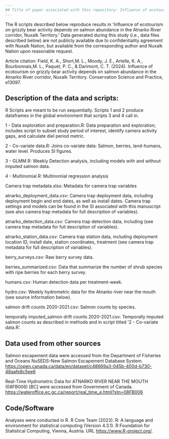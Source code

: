 ```yaml
---
## Title of paper associated with this repository: Influence of ecotourism on grizzly bear activity depends on salmon abundance in the Atnarko River corridor, Nuxalk Territory
---
```


The R scripts described below reproduce results in 'Influence of ecotourism on grizzly bear activity depends on salmon abundance in the Atnarko River corridor, Nuxalk Territory.' Data generated during this study (i.e., data files described below) are not publicly available due to confidentiality agreement with Nuxalk Nation, but available from the corresponding author and Nuxalk Nation upon reasonable request.

Article citation: Field, K. A., Short,M. L., Moody, J. E., Artelle, K. A., Bourbonnais,M. L., Paquet, P. C., & Darimont, C. T. (2024). Influence of ecotourism on grizzly bear activity depends on salmon abundance in the Atnarko River corridor, Nuxalk Territory. Conservation Science and Practice, e13097.

## Description of the data and scripts:
R Scripts are meant to be run sequentially. Scripts 1 and 2 produce dataframes in the global environment that scripts 3 and 4 call in. 

1 - Data exploration and preparation.R:
Data preparation and exploration; includes script to subset study period of interest, identify camera activity gaps, and calculate diel period metric. 

2 - Co-variate data.R:
Joins co-variate data: Salmon, berries, land-humans, water level.
Produces SI figures. 

3 - GLMM.R:
Weekly Detection analysis, including models with and without imputed salmon data. 

4 - Multinomial.R:
Multinomial regression analysis

Camera trap metadata.xlsx:
Metadata for camera trap variables

atnarko_deployment_data.csv:
Camera trap deployment data, including deployment begin and end dates, as well as install dates. Camera trap settings and models can be found in the SI associated with this manuscript (see also camera trap metadata for full description of variables).

atnarko_detection_data.csv:
Camera trap detection data, including (see camera trap metadata for full description of variables). 

atnarko_station_data.csv:
Camera trap station data, including deployment location ID, install date, station coordinates, treatment (see camera trap metadata for full description of variables). 

berry_surveys.csv: 
Raw berry survey data.

berries_summarized.csv:
Data that summarize the number of shrub species with ripe berries for each berry survey. 

humans.csv:
Human detection data per treatment-week. 

hydro.csv:
Weekly hydrometric data for the Atnarko river near the mouth (see source information below). 

salmon drift counts 2020-2021.csv:
Salmon counts by species.

temporally imputed_salmon drift counts 2020-2021.csv:
Temporally imputed salmon counts as described in methods and in script titled '2 - Co-variate data.R'. 

## Data used from other sources
Salmon escapement data were accessed from the Department of Fisheries and Oceans NuSEDS-New Salmon Escapement Database System. https://open.canada.ca/data/en/dataset/c48669a3-045b-400d-b730-48aafe8c5ee6

Real-Time Hydrometric Data for ATNARKO RIVER NEAR THE MOUTH (08FB006) [BC] were accessed from Government of Canada.
https://wateroffice.ec.gc.ca/report/real_time_e.html?stn=08FB006 

## Code/Software
Analyses were conducted in R.
R Core Team (2023). R: A language and environment for statistical
computing (Version 4.3.1). R Foundation for Statistical Computing, Vienna, Austria.
URL https://www.R-project.org/.
